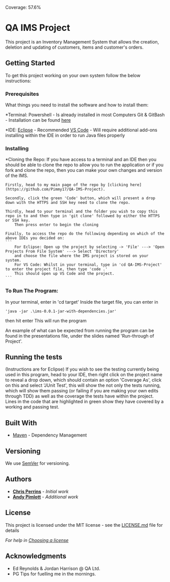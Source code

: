 Coverage: 57.6%
# QA IMS Project
This project is an Inventory Management System that allows the creation, deletion and updating of customers, items and customer's orders.

## Getting Started

To get this project working on your own system follow the below instructions:

### Prerequisites

What things you need to install the software and how to install them:


*Terminal:
Powershell - Is already installed in most Computers
Git & GitBash - Installation can be found [here](https://git-scm.com/downloads)

*IDE:
[Eclipse](https://www.eclipse.org/downloads/) - Recommended
[VS Code](https://code.visualstudio.com/download) - Will require additional add-ons installing within the IDE in order to run Java files properly



### Installing


*Cloning the Repo:
If you have access to a terminal and an IDE then you should be able to clone the repo to allow you to run the application or if you fork and clone the repo, then you can make your own changes and version of the IMS.

    Firstly, head to my main page of the repo by [clicking here](https://github.com/Pimmy17/QA-IMS-Project).
    
    Secondly, click the green 'Code' button, which will present a drop down with the HTTPS and SSH key need to clone the repo.
    
    Thirdly, head to your terminal and the folder you wish to copy this repo in to and then type in 'git clone' followed by either the HTTPS or SSH key.
        Then press enter to begin the cloning
    
    Finally, to access the repo do the following depending on which of the above IDEs you decided on:
    ```
        For Eclipse: Open up the project by selecting -> 'File' ---> 'Open Projects From File System' ---> Select 'Directory' 
        and choose the file where the IMS project is stored on your system.
        For VS Code: Whilst in your terminal, type in 'cd QA-IMS-Project' to enter the project file, then type 'code .'
        This should open up VS Code and the project.
    ```

### To Run The Program:


In your terminal, enter in 'cd target'
Inside the target file, you can enter in 
```
'java -jar .\ims-0.0.1-jar-with-dependencies.jar'
```
then hit enter
This will run the program


An example of what can be expected from running the program can be found in the presentations file, under the slides named 'Run-through of Project'.

## Running the tests

(Instructions are for Eclipse)
If you wish to see the testing currently being used in this program, head to your IDE, then right click on the project name to reveal a drop down, 
which should contain an option 'Coverage As', click on this and select 'JUnit Test', this will show the not only the tests running, which will show
them passing (or failing if you are making your own edits through TDD) as well as the coverage the tests have within the project. Lines in the code
that are highlighted in green show they have covered by a working and passing test.

## Built With

* [Maven](https://maven.apache.org/) - Dependency Management

## Versioning

We use [SemVer](http://semver.org/) for versioning.

## Authors

* **[Chris Perrins](https://github.com/christophperrins)** - *Initial work*
* **[Andy Pimlott](https://github.com/Pimmy17)** - *Additional work*

## License

This project is licensed under the MIT license - see the [LICENSE.md](LICENSE.md) file for details 

*For help in [Choosing a license](https://choosealicense.com/)*

## Acknowledgments

* Ed Reynolds & Jordan Harrison @ QA Ltd.
* PG Tips for fuelling me in the mornings.
